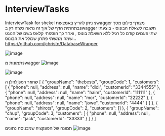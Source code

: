 # InterviewTasks
InterviewTask for shekel
ניתן להריץ באמצעות swagger מצורף צילום מסך בתחתית הדף של איך זה נראה כשזה רץ בswagger
תשובה לשאלת הבונוס - ביצעתי שתי פעמים קודם כל רגיל ללא השאלת בונוס , ואחר כך הוספתי קלאס בשם של הנוגט ושמה ממשתי פתרון שכולל את הבונוס..
https://github.com/jchristn/DatabaseWrapper


![image](https://github.com/hamyo1/InterviewTasks/assets/48315227/3d08e9c8-1e67-466f-ae2c-322e21beaefe)



תמונות מswagger
![image](https://github.com/hamyo1/InterviewTasks/assets/48315227/9be5ebaf-f7f2-49c6-a866-5f3df7f17895)

![image](https://github.com/hamyo1/InterviewTasks/assets/48315227/4c599ae6-99e7-4b7b-8cb9-d104aaf19943)

להלן הjson שחוזר
[
  {
    "groupName": "thebests",
    "groupCode": 1,
    "customers": [
      {
        "phone": null,
        "address": null,
        "name": "didi",
        "customerId": "3344555"
      },
      {
        "phone": null,
        "address": null,
        "name": "haim",
        "customerId": "111111"
      },
      {
        "phone": null,
        "address": null,
        "name": "mor",
        "customerId": "22222"
      },
      {
        "phone": null,
        "address": null,
        "name": "jowe",
        "customerId": "4444"
      }
    ]
  },
  {
    "groupName": "shirots",
    "groupCode": 2,
    "customers": []
  },
  {
    "groupName": "chup",
    "groupCode": 3,
    "customers": [
      {
        "phone": null,
        "address": null,
        "name": "jack",
        "customerId": "33333"
      }
    ]
  }
]

תמונה של הפונקציה שמכניסה נתונים
![image](https://github.com/hamyo1/InterviewTasks/assets/48315227/32060700-7e1e-425d-84f9-b736efcc8c1d)



